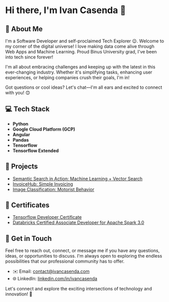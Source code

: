 # Hi there, I'm Ivan Casenda 👋

## 🚀 About Me

I'm a Software Developer and self-proclaimed Tech Explorer 😉. Welcome to my corner of the digital universe! I love making data come alive through Web Apps and Machine Learning. Proud Binus University grad, I've been into tech since forever!

I'm all about embracing challenges and keeping up with the latest in this ever-changing industry. Whether it's simplifying tasks, enhancing user experiences, or helping companies crush their goals, I'm in!

Got questions or cool ideas? Let's chat—I'm all ears and excited to connect with you! 😊

## 💻 Tech Stack

- **Python**
- **Google Cloud Platform (GCP)**
- **Angular**
- **Pandas**
- **Tensorflow**
- **Tensorflow Extended**

## 🌟 Projects

- [Semantic Search in Action: Machine Learning + Vector Search](https://github.com/ivancasenda/semantic-search)
- [InvoiceHub: Simple Invoicing](https://github.com/ivancasenda/invoicehub)
- [Image Classification: Motorist Behavior](https://github.com/ivancasenda/motorist-behavior-ml)

## 📜 Certificates

- [Tensorflow Developer Certificate](https://www.credential.net/7044956b-c402-4c3f-b465-db268f023852#gs.2vdxbw)
- [Databricks Certified Associate Developer for Apache Spark 3.0](https://credentials.databricks.com/6e079068-b65e-4aad-9dd5-4ed1f17f4253#gs.2vdxkg)

## 📧 Get in Touch

Feel free to reach out, connect, or message me if you have any questions, ideas, or opportunities to discuss. I'm always open to exploring the endless possibilities that our professional community has to offer.

- ✉️ Email: [contact@ivancasenda.com](mailto:contact@ivancasenda.com)
- 🌐 LinkedIn: [linkedin.com/in/ivancasenda](https://linkedin.com/in/ivancasenda)

Let's connect and explore the exciting intersections of technology and innovation! 🚀
